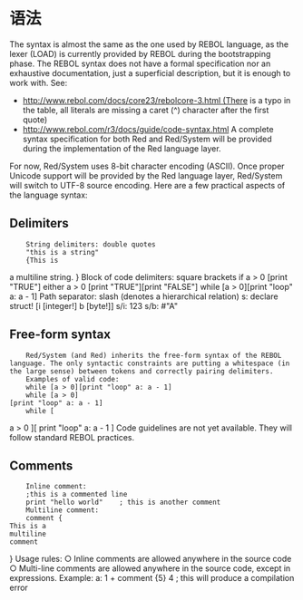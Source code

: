 # 语法

The syntax is almost the same as the one used by REBOL language, as the lexer (LOAD) is currently provided by REBOL during the bootstrapping phase. The REBOL syntax does not have a formal specification nor an exhaustive documentation, just a superficial description, but it is enough to work with. See:

*  http://www.rebol.com/docs/core23/rebolcore-3.html (There is a typo in the table, all literals are missing a caret (^) character after the first quote)
*  http://www.rebol.com/r3/docs/guide/code-syntax.html
	A complete syntax specification for both Red and Red/System will be provided during the implementation of the Red language layer.

For now, Red/System uses 8-bit character encoding (ASCII). Once proper Unicode support will be provided by the Red language layer, Red/System will switch to UTF-8 source encoding.
	Here are a few practical aspects of the language syntax:
## Delimiters
		String delimiters: double quotes
		"this is a string"
		{This is
 a multiline
 string.
}
		Block of code delimiters: square brackets
		if a > 0 [print "TRUE"]
		either a > 0 [print "TRUE"][print "FALSE"]
		while [a > 0][print "loop" a: a - 1]
		Path separator: slash (denotes a hierarchical relation)
		s: declare struct! [i [integer!] b [byte!]]
s/i: 123
s/b: #"A"
## Free-form syntax
		Red/System (and Red) inherits the free-form syntax of the REBOL language. The only syntactic constraints are putting a whitespace (in the large sense) between tokens and correctly pairing delimiters.
		Examples of valid code:
		while [a > 0][print "loop" a: a - 1]
		while [a > 0]
    [print "loop" a: a - 1]
		while [
   a > 0
][
   print "loop"
   a: a - 1
]
		Code guidelines are not yet available. They will follow standard REBOL practices.

## Comments
		Inline comment:
		;this is a commented line
		print "hello world"    ; this is another comment
		Multiline comment:
		comment {
    This is a
    multiline
    comment
}
		Usage rules:
			○ Inline comments are allowed anywhere in the source code
			○ Multi-line comments are allowed anywhere in the source code, except in expressions. Example:
a: 1 + comment {5} 4   ; this will produce a compilation error